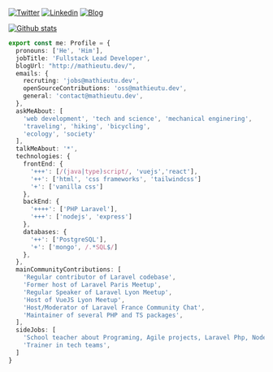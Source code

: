 [![Twitter](https://img.shields.io/badge/-Twitter-222222?style=flat-square&logo=twitter&logoColor=white&link=https://twitter.com/mathieutu)](https://twitter.com/mathieutu/)
[![Linkedin](https://img.shields.io/badge/-LinkedIn-222222?style=flat-square&logo=Linkedin&logoColor=white&link=https://www.linkedin.com/in/mathieutu/)](https://www.linkedin.com/in/mathieutu/)
[![Blog](https://img.shields.io/badge/-Blog-222222?style=flat-square&logo=firefox-browser&logoColor=white&link=https://mathieutu.dev)](https://mathieutu.dev)

[![Github stats](https://github-readme-stats.vercel.app/api?username=mathieutu&count_private=true&show_icons=true&include_all_commits=true&hide_rank=true)](https://github.com/mathieutu)

```typescript
export const me: Profile = {
  pronouns: ['He', 'Him'],
  jobTitle: 'Fullstack Lead Developer',
  blogUrl: "http://mathieutu.dev/",
  emails: {
    recruting: 'jobs@mathieutu.dev',
    openSourceContributions: 'oss@mathieutu.dev',
    general: 'contact@mathieutu.dev',
  },
  askMeAbout: [
    'web development', 'tech and science', 'mechanical enginering',
    'traveling', 'hiking', 'bicycling',
    'ecology', 'society'
  ],
  talkMeAbout: '*',
  technologies: {
    frontEnd: {
      '+++': [/(java|type)script/, 'vuejs','react'],
      '++': ['html', 'css frameworks', 'tailwindcss']
      '+': ['vanilla css']
    },
    backEnd: {
      '++++': ['PHP Laravel'],
      '+++': ['nodejs', 'express']
    },
    databases: {
      '++': ['PostgreSQL'],
      '+': ['mongo', /.*SQL$/]
    },
  },
  mainCommunityContributions: [
    'Regular contributor of Laravel codebase',
    'Former host of Laravel Paris Meetup',
    'Regular Speaker of Laravel Lyon Meetup',
    'Host of VueJS Lyon Meetup',
    'Host/Moderator of Laravel France Community Chat',
    'Maintainer of several PHP and TS packages',
  ],
  sideJobs: [
    'School teacher about Programing, Agile projects, Laravel Php, NodeJS, ReactJS, VueJS, and Testing processes',
    'Trainer in tech teams',
  ]
}
```
